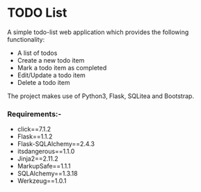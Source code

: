 # TODO List
A simple todo-list web application which provides the following functionality:
*  A list of todos
* Create a new todo item
* Mark a todo item as completed
* Edit/Update  a todo item
* Delete a todo item

The project makes use of Python3, Flask, SQLitea and Bootstrap.

### Requirements:-
* click==7.1.2
* Flask==1.1.2
* Flask-SQLAlchemy==2.4.3
* itsdangerous==1.1.0
* Jinja2==2.11.2
* MarkupSafe==1.1.1
* SQLAlchemy==1.3.18
* Werkzeug==1.0.1


